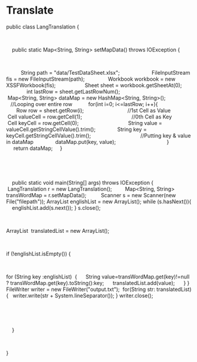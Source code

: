 # Translate
public class LangTranslation { 

  

    public static Map<String, String> setMapData() throws IOException { 

  

          String path = "data/TestDataSheet.xlsx"; 
           
          FileInputStream fis = new FileInputStream(path); 
     
          Workbook workbook = new XSSFWorkbook(fis); 
         
          Sheet sheet = workbook.getSheetAt(0); 
           
          int lastRow = sheet.getLastRowNum(); 
           
           
          Map<String, String> dataMap = new HashMap<String, String>(); 
           
          //Looping over entire row 
          for(int i=0; i<=lastRow; i++){ 
               
              Row row = sheet.getRow(i); 
               
              //1st Cell as Value 
              Cell valueCell = row.getCell(1); 
                   
              //0th Cell as Key 
              Cell keyCell = row.getCell(0); 
                   
              String value = valueCell.getStringCellValue().trim(); 
              String key = keyCell.getStringCellValue().trim(); 
                   
              //Putting key & value in dataMap 
              dataMap.put(key, value); 
                   
     
          } 
          
        return dataMap; 
    } 

  

  

    public static void main(String[] args) throws IOException { 
        LangTranslation r = new LangTranslation(); 
        Map<String, String> transWordMap = r.setMapData(); 
         
Scanner s = new Scanner(new File("filepath")); 
ArrayList<String> englishList = new ArrayList<String>(); 
while (s.hasNext()){ 
    englishList.add(s.next()); 
} 
s.close(); 

  

ArrayList<String>  translatedList = new ArrayList<String>(); 

  

if (!englishList.isEmpty()) 
{ 

  

for (String key :englishList)  
{ 
     String value=transWordMap.get(key)!=null ? transWordMap.get(key).toString():key; 
     translatedList.add(value);      
} 
} 
FileWriter writer = new FileWriter("output.txt");  
for(String str: translatedList) { 
  writer.write(str + System.lineSeparator()); 
} 
writer.close(); 

  

  


    } 

  

} 

